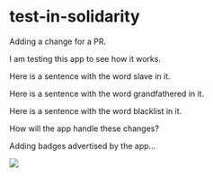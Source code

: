 # test-in-solidarity



Adding a change for a PR.

I am testing this app to see how it works.

Here is a sentence with the word slave in it.

Here is a sentence with the word grandfathered in it.

Here is a sentence with the word blacklist in it.

How will the app handle these changes?

Adding badges advertised by the app...

[![](https://github.com/jpoehnelt/in-solidarity-bot/raw/main/static//badge-flat.png)](https://github.com/apps/in-solidarity)
